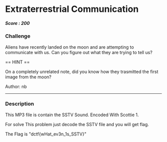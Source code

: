 # Extraterrestrial Communication

##### Score : 200

### Challenge

Aliens have recently landed on the moon and are attempting to communicate with us. Can you figure out what they are trying to tell us?

== HINT ==

On a completely unrelated note, did you know how they trasmitted the first image from the moon?

Author: nb

---

### Description

This MP3 file is contain the SSTV Sound. Encoded With Scottie 1.

For solve This problem just decode the SSTV file and you will get flag.



The Flag is "dctf{wHat_ev3n_1s_SSTV}"


